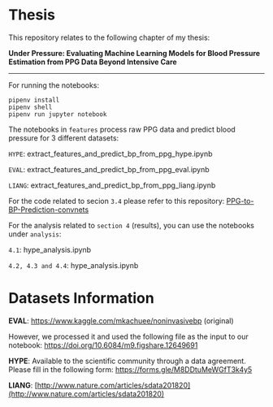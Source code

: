 # Thesis

This repository relates to the following chapter of my thesis:

**Under Pressure: Evaluating Machine Learning Models for Blood Pressure Estimation from PPG Data Beyond Intensive Care**

----
For running the notebooks:

```
pipenv install
pipenv shell
pipenv run jupyter notebook
```

The notebooks in `features` process raw PPG data and predict blood pressure for 3 different datasets:

`HYPE`: extract_features_and_predict_bp_from_ppg_hype.ipynb

`EVAL`: extract_features_and_predict_bp_from_ppg_eval.ipynb

`LIANG`: extract_features_and_predict_bp_from_ppg_liang.ipynb

For the code related to secion `3.4` please refer to this repository:
[PPG-to-BP-Prediction-convnets](https://github.com/suparno89/PPG-to-BP-Prediction-convnets)

For the analysis related to `section 4` (results), you can use the notebooks under `analysis`:

`4.1`: hype_analysis.ipynb

`4.2, 4.3 and 4.4`: hype_analysis.ipynb

# Datasets Information

**EVAL**: https://www.kaggle.com/mkachuee/noninvasivebp (original)

However, we processed it and used the following file as the input to our notebook: https://doi.org/10.6084/m9.figshare.12649691


**HYPE**: Available to the scientific community through a data agreement. Please fill in the following form: https://forms.gle/M8DDtuMeWGfT3k4y5

**LIANG**: [http://www.nature.com/articles/sdata201820](http://www.nature.com/articles/sdata201820)
